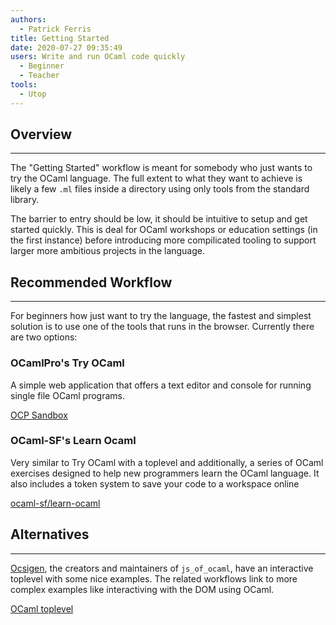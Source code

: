 ```yaml
---
authors:
  - Patrick Ferris
title: Getting Started
date: 2020-07-27 09:35:49
users: Write and run OCaml code quickly
  - Beginner
  - Teacher
tools:
  - Utop
---
```


## Overview

---

The "Getting Started" workflow is meant for somebody who just wants to try the OCaml language. The full extent to what they want to achieve is likely a few `.ml` files inside a directory using only tools from the standard library. 

The barrier to entry should be low, it should be intuitive to setup and get started quickly. This is deal for OCaml workshops or education settings (in the first instance) before introducing more compilicated tooling to support larger more ambitious projects in the language. 

## Recommended Workflow

---

For beginners how just want to try the language, the fastest and simplest solution is to use one of the tools that runs in the browser. Currently there are two options: 

### OCamlPro's Try OCaml

A simple web application that offers a text editor and console for running single file OCaml programs. 

[OCP Sandbox](https://try.ocamlpro.com/)

### OCaml-SF's Learn Ocaml

Very similar to Try OCaml with a toplevel and additionally, a series of OCaml exercises designed to help new programmers learn the OCaml language. It also includes a token system to save your code to a workspace online

[ocaml-sf/learn-ocaml](https://github.com/ocaml-sf/learn-ocaml)

## Alternatives

---

[Ocsigen](https://ocsigen.org/home/intro.html), the creators and maintainers of `js_of_ocaml`, have an interactive toplevel with some nice examples. The related workflows link to more complex examples like interactiving with the DOM using OCaml. 

[OCaml toplevel](https://ocsigen.org/js_of_ocaml/3.6.0/manual/files/toplevel/index.html)